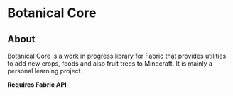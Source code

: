 # Botanical Core
## About
Botanical Core is a work in progress library for Fabric that provides utilities to add new crops, foods and also fruit trees to Minecraft. It is mainly a personal learning project.

**Requires Fabric API**
